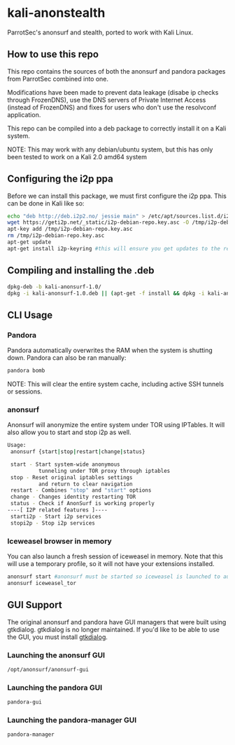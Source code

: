 # kali-anonstealth

ParrotSec's anonsurf and stealth, ported to work with Kali Linux.

## How to use this repo

This repo contains the sources of both the anonsurf and pandora packages from ParrotSec combined into one.

Modifications have been made to prevent data leakage (disabe ip checks through FrozenDNS), use the DNS servers of Private Internet Access (instead of FrozenDNS) and fixes for users who don't use the resolvconf application.

This repo can be compiled into a deb package to correctly install it on a Kali system.


NOTE: This may work with any debian/ubuntu system, but this has only been tested to work on a Kali 2.0 amd64 system

## Configuring the i2p ppa
Before we can install this package, we must first configure the i2p ppa. This can be done in Kali like so:

```bash
echo "deb http://deb.i2p2.no/ jessie main" > /etc/apt/sources.list.d/i2p.list
wget https://geti2p.net/_static/i2p-debian-repo.key.asc -O /tmp/i2p-debian-repo.key.asc
apt-key add /tmp/i2p-debian-repo.key.asc
rm /tmp/i2p-debian-repo.key.asc
apt-get update
apt-get install i2p-keyring #this will ensure you get updates to the repository's GPG key
```

## Compiling and installing the .deb
```bash
dpkg-deb -b kali-anonsurf-1.0/
dpkg -i kali-anonsurf-1.0.deb || (apt-get -f install && dpkg -i kali-anonsurf-1.0.deb) # this will automatically install the required packages
```

## CLI Usage
### Pandora
Pandora automatically overwrites the RAM when the system is shutting down. Pandora can also be ran manually:
```bash
pandora bomb
```

NOTE: This will clear the entire system cache, including active SSH tunnels or sessions.

### anonsurf
Anonsurf will anonymize the entire system under TOR using IPTables. It will also allow you to start and stop i2p as well.
```bash
Usage:
 anonsurf {start|stop|restart|change|status}

 start - Start system-wide anonymous
          tunneling under TOR proxy through iptables
 stop - Reset original iptables settings
          and return to clear navigation
 restart - Combines "stop" and "start" options
 change - Changes identity restarting TOR
 status - Check if AnonSurf is working properly
----[ I2P related features ]----
 starti2p - Start i2p services
 stopi2p - Stop i2p services
```
### Iceweasel browser in memory
You can also launch a fresh session of iceweasel in memory. Note that this will use a temporary profile, so it will not have your extensions installed.
```bash
anonsurf start #anonsurf must be started so iceweasel is launched to automatically use tor
anonsurf iceweasel_tor
```

## GUI Support
The original anonsurf and pandora have GUI managers that were built using gtkdialog. gtkdialog is no longer maintained. If you'd like to be able to use the GUI, you must install [gtkdialog](https://gtkdialog.googlecode.com).

### Launching the anonsurf GUI
```bash
/opt/anonsurf/anonsurf-gui
```

### Launching the pandora GUI
```bash
pandora-gui
```

### Launching the pandora-manager GUI
```bash
pandora-manager
```
